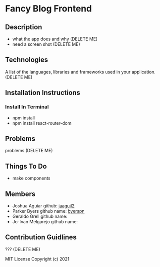 # Fancy Blog Frontend

## Description
- what the app does and why (DELETE ME)
- need a screen shot (DELETE ME)

## Technologies
A list of the languages, libraries and frameworks used in your application. (DELETE ME)

## Installation Instructions

### Install In Terminal
- npm install
- npm install react-router-dom

## Problems
problems (DELETE ME)

## Things To Do
- make components

## Members 

- Joshua Aguiar github: [jaaguil2](https://github.com/jaaguil2)
- Parker Byers  github name: [byerspn](https://github.com/byerspn)
- Geraldo Grell github name: 
- Jo-Ivan Melgarejo github name: 

## Contribution Guidlines
??? (DELETE ME)

MIT License Copyright (c) 2021

